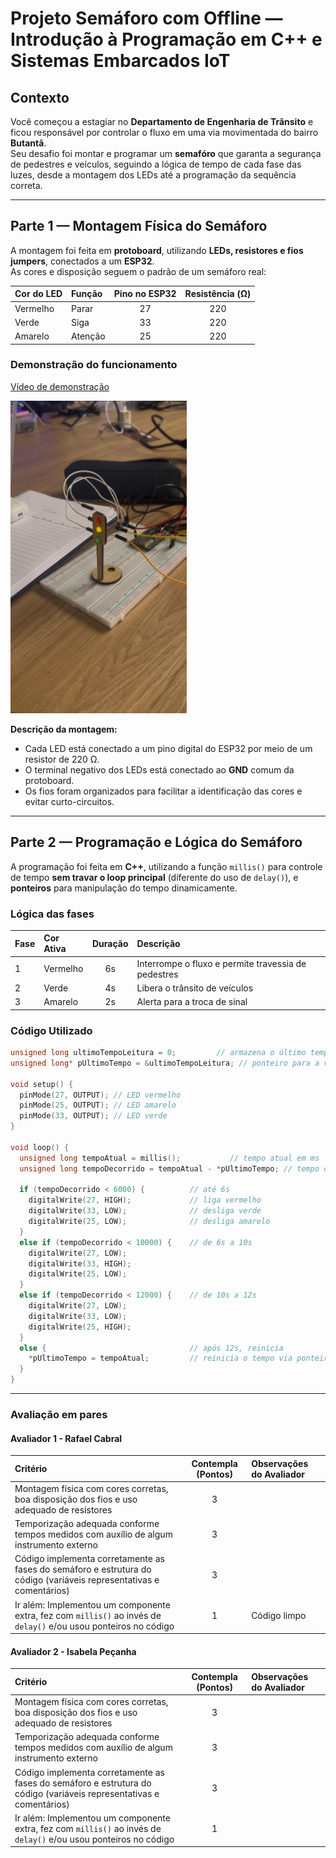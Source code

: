 # Projeto Semáforo com Offline — Introdução à Programação em C++ e Sistemas Embarcados IoT

## Contexto

Você começou a estagiar no **Departamento de Engenharia de Trânsito** e ficou responsável por controlar o fluxo em uma via movimentada do bairro **Butantã**.  
Seu desafio foi montar e programar um **semafóro** que garanta a segurança de pedestres e veículos, seguindo a lógica de tempo de cada fase das luzes, desde a montagem dos LEDs até a programação da sequência correta.

---

## Parte 1 — Montagem Física do Semáforo

A montagem foi feita em **protoboard**, utilizando **LEDs, resistores e fios jumpers**, conectados a um **ESP32**.  
As cores e disposição seguem o padrão de um semáforo real:

| Cor do LED | Função | Pino no ESP32 | Resistência (Ω) | 
|:--|:--|:--:|:--:|
| Vermelho | Parar | 27 | 220 | 
| Verde | Siga | 33 | 220 | 
| Amarelo | Atenção | 25 | 220 | 

### Demonstração do funcionamento

[Vídeo de demonstração](https://youtube.com/shorts/HyW6deyOSlo?feature=share)

<img src='Foto semaforo.jpeg' alt='Foto do protótio físico do Semáforo' height=500>


**Descrição da montagem:**
- Cada LED está conectado a um pino digital do ESP32 por meio de um resistor de 220 Ω.  
- O terminal negativo dos LEDs está conectado ao **GND** comum da protoboard.  
- Os fios foram organizados para facilitar a identificação das cores e evitar curto-circuitos.

---

## Parte 2 — Programação e Lógica do Semáforo

A programação foi feita em **C++**, utilizando a função `millis()` para controle de tempo **sem travar o loop principal** (diferente do uso de `delay()`), e **ponteiros** para manipulação do tempo dinamicamente.

### Lógica das fases

| Fase | Cor Ativa | Duração | Descrição | 
|:--|:--|:--:|:--|
| 1 | Vermelho | 6s | Interrompe o fluxo e permite travessia de pedestres |
| 2 | Verde | 4s | Libera o trânsito de veículos |
| 3 | Amarelo | 2s | Alerta para a troca de sinal |

### Código Utilizado

```cpp
unsigned long ultimoTempoLeitura = 0;         // armazena o último tempo
unsigned long* pUltimoTempo = &ultimoTempoLeitura; // ponteiro para a variável de tempo

void setup() {
  pinMode(27, OUTPUT); // LED vermelho
  pinMode(25, OUTPUT); // LED amarelo
  pinMode(33, OUTPUT); // LED verde
}

void loop() {
  unsigned long tempoAtual = millis();           // tempo atual em ms
  unsigned long tempoDecorrido = tempoAtual - *pUltimoTempo; // tempo desde o último reset

  if (tempoDecorrido < 6000) {          // até 6s
    digitalWrite(27, HIGH);             // liga vermelho
    digitalWrite(33, LOW);              // desliga verde
    digitalWrite(25, LOW);              // desliga amarelo
  }
  else if (tempoDecorrido < 10000) {    // de 6s a 10s
    digitalWrite(27, LOW);
    digitalWrite(33, HIGH);
    digitalWrite(25, LOW);
  }
  else if (tempoDecorrido < 12000) {    // de 10s a 12s
    digitalWrite(27, LOW);
    digitalWrite(33, LOW);
    digitalWrite(25, HIGH);
  }
  else {                                // após 12s, reinicia
    *pUltimoTempo = tempoAtual;         // reinicia o tempo via ponteiro
  }
}
```
---

### Avaliação em pares

#### Avaliador 1 - Rafael Cabral

| Critério | Contempla (Pontos) | Observações do Avaliador |
|:--|:--:|:--|
| Montagem física com cores corretas, boa disposição dos fios e uso adequado de resistores | 3 |  |
| Temporização adequada conforme tempos medidos com auxílio de algum instrumento externo | 3 |  |
| Código implementa corretamente as fases do semáforo e estrutura do código (variáveis representativas e comentários) | 3 |  |
| Ir além: Implementou um componente extra, fez com `millis()` ao invés de `delay()` e/ou usou ponteiros no código | 1 | Código limpo |


#### Avaliador 2 - Isabela Peçanha

| Critério | Contempla (Pontos) | Observações do Avaliador |
|:--|:--:|:--|
| Montagem física com cores corretas, boa disposição dos fios e uso adequado de resistores | 3 |  |
| Temporização adequada conforme tempos medidos com auxílio de algum instrumento externo | 3 |  |
| Código implementa corretamente as fases do semáforo e estrutura do código (variáveis representativas e comentários) | 3 |  |
| Ir além: Implementou um componente extra, fez com `millis()` ao invés de `delay()` e/ou usou ponteiros no código | 1 |  |

